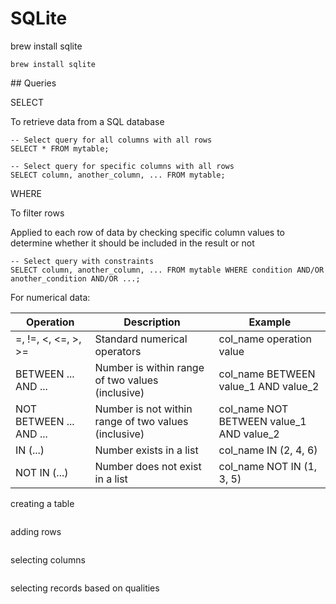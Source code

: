 # SQLite



brew install sqlite

```
brew install sqlite
```



## Queries

SELECT

To retrieve data from a SQL database

```sqlite
-- Select query for all columns with all rows
SELECT * FROM mytable;

-- Select query for specific columns with all rows
SELECT column, another_column, ... FROM mytable;
```



WHERE

To filter rows

Applied to each row of data by checking specific column values to determine whether it should be included in the result or not

```sqlite
-- Select query with constraints
SELECT column, another_column, ... FROM mytable WHERE condition AND/OR another_condition AND/OR ...;
```

For numerical data:

| Operation               | Description                                          | Example                                  |
| ----------------------- | ---------------------------------------------------- | ---------------------------------------- |
| =, !=, <, <=, >, >=     | Standard numerical operators                         | col_name operation value                 |
| BETWEEN ... AND ...     | Number is within range of two values (inclusive)     | col_name BETWEEN value_1 AND value_2     |
| NOT BETWEEN ... AND ... | Number is not within range of two values (inclusive) | col_name NOT BETWEEN value_1 AND value_2 |
| IN (...)                | Number exists in a list                              | col_name IN (2, 4, 6)                    |
| NOT IN (...)            | Number does not exist in a list                      | col_name NOT IN (1, 3, 5)                |









creating a table

```sqlite

```

adding rows

```sqlite

```

selecting columns

```sqlite

```

selecting records based on qualities

```sqlite

```



















